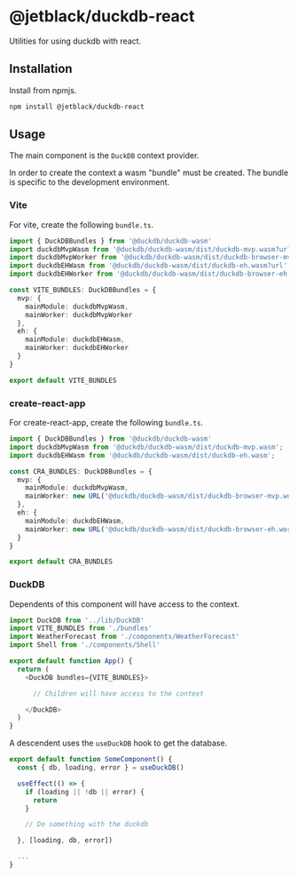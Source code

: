# @jetblack/duckdb-react

Utilities for using duckdb with react.

## Installation

Install from npmjs.

```bash
npm install @jetblack/duckdb-react
```

## Usage

The main component is the `DuckDB` context provider.

In order to create the context a wasm "bundle" must be created. The
bundle is specific to the development environment.

### Vite

For vite, create the following `bundle.ts`.

```typescript bundle.ts
import { DuckDBBundles } from '@duckdb/duckdb-wasm'
import duckdbMvpWasm from '@duckdb/duckdb-wasm/dist/duckdb-mvp.wasm?url'
import duckdbMvpWorker from '@duckdb/duckdb-wasm/dist/duckdb-browser-mvp.worker.js?url'
import duckdbEHWasm from '@duckdb/duckdb-wasm/dist/duckdb-eh.wasm?url'
import duckdbEHWorker from '@duckdb/duckdb-wasm/dist/duckdb-browser-eh.worker.js?url'

const VITE_BUNDLES: DuckDBBundles = {
  mvp: {
    mainModule: duckdbMvpWasm,
    mainWorker: duckdbMvpWorker
  },
  eh: {
    mainModule: duckdbEHWasm,
    mainWorker: duckdbEHWorker
  }
}

export default VITE_BUNDLES
```

### create-react-app

For create-react-app, create the following `bundle.ts`.

```typescript bundle.js
import { DuckDBBundles } from '@duckdb/duckdb-wasm'
import duckdbMvpWasm from '@duckdb/duckdb-wasm/dist/duckdb-mvp.wasm';
import duckdbEHWasm from '@duckdb/duckdb-wasm/dist/duckdb-eh.wasm';

const CRA_BUNDLES: DuckDBBundles = {
  mvp: {
    mainModule: duckdbMvpWasm,
    mainWorker: new URL('@duckdb/duckdb-wasm/dist/duckdb-browser-mvp.worker.js', import.meta.url).toString(),
  },
  eh: {
    mainModule: duckdbEHWasm,
    mainWorker: new URL('@duckdb/duckdb-wasm/dist/duckdb-browser-eh.worker.js', import.meta.url).toString(),
  }
}

export default CRA_BUNDLES
```

### DuckDB

Dependents of this component will have access to the context.

```typescript
import DuckDB from '../lib/DuckDB'
import VITE_BUNDLES from './bundles'
import WeatherForecast from './components/WeatherForecast'
import Shell from './components/Shell'

export default function App() {
  return (
    <DuckDB bundles={VITE_BUNDLES}>

      // Children will have access to the context

    </DuckDB>
  )
}
```

A descendent uses the `useDuckDB` hook to get the database.

```typescript
export default function SomeComponent() {
  const { db, loading, error } = useDuckDB()

  useEffect(() => {
    if (loading || !db || error) {
      return
    }

    // Do something with the duckdb

  }, [loading, db, error])

  ...
}
```
